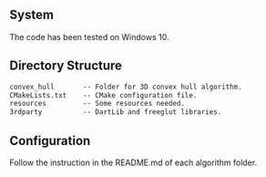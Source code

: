 ## System

The code has been tested on Windows 10.

## Directory Structure

``` txt
convex_hull       -- Folder for 3D convex hull algorithm. 
CMakeLists.txt    -- CMake configuration file.
resources         -- Some resources needed.
3rdparty          -- DartLib and freeglut libraries.
```

## Configuration

Follow the instruction in the README.md of each algorithm folder.
